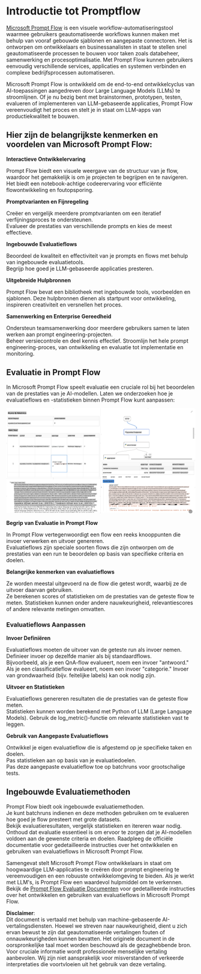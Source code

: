 # **Introductie tot Promptflow**

[Microsoft Prompt Flow](https://microsoft.github.io/promptflow/index.html?WT.mc_id=aiml-138114-kinfeylo) is een visuele workflow-automatiseringstool waarmee gebruikers geautomatiseerde workflows kunnen maken met behulp van vooraf gebouwde sjablonen en aangepaste connectoren. Het is ontworpen om ontwikkelaars en businessanalisten in staat te stellen snel geautomatiseerde processen te bouwen voor taken zoals databeheer, samenwerking en procesoptimalisatie. Met Prompt Flow kunnen gebruikers eenvoudig verschillende services, applicaties en systemen verbinden en complexe bedrijfsprocessen automatiseren.

Microsoft Prompt Flow is ontwikkeld om de end-to-end ontwikkelcyclus van AI-toepassingen aangedreven door Large Language Models (LLMs) te stroomlijnen. Of je nu bezig bent met brainstormen, prototypen, testen, evalueren of implementeren van LLM-gebaseerde applicaties, Prompt Flow vereenvoudigt het proces en stelt je in staat om LLM-apps van productiekwaliteit te bouwen.

## Hier zijn de belangrijkste kenmerken en voordelen van Microsoft Prompt Flow:

**Interactieve Ontwikkelervaring**

Prompt Flow biedt een visuele weergave van de structuur van je flow, waardoor het gemakkelijk is om je projecten te begrijpen en te navigeren.  
Het biedt een notebook-achtige codeerervaring voor efficiënte flowontwikkeling en foutopsporing.

**Promptvarianten en Fijnregeling**

Creëer en vergelijk meerdere promptvarianten om een iteratief verfijningsproces te ondersteunen.  
Evalueer de prestaties van verschillende prompts en kies de meest effectieve.

**Ingebouwde Evaluatieflows**

Beoordeel de kwaliteit en effectiviteit van je prompts en flows met behulp van ingebouwde evaluatietools.  
Begrijp hoe goed je LLM-gebaseerde applicaties presteren.

**Uitgebreide Hulpbronnen**

Prompt Flow bevat een bibliotheek met ingebouwde tools, voorbeelden en sjablonen. Deze hulpbronnen dienen als startpunt voor ontwikkeling, inspireren creativiteit en versnellen het proces.

**Samenwerking en Enterprise Gereedheid**

Ondersteun teamsamenwerking door meerdere gebruikers samen te laten werken aan prompt engineering-projecten.  
Beheer versiecontrole en deel kennis effectief. Stroomlijn het hele prompt engineering-proces, van ontwikkeling en evaluatie tot implementatie en monitoring.

## Evaluatie in Prompt Flow 

In Microsoft Prompt Flow speelt evaluatie een cruciale rol bij het beoordelen van de prestaties van je AI-modellen. Laten we onderzoeken hoe je evaluatieflows en -statistieken binnen Prompt Flow kunt aanpassen:

![PFVizualise](../../../../../translated_images/pfvisualize.93c453890f4088830217fa7308b1a589058ed499bbfff160c85676066b5cbf2d.nl.png)

**Begrip van Evaluatie in Prompt Flow**

In Prompt Flow vertegenwoordigt een flow een reeks knooppunten die invoer verwerken en uitvoer genereren.  
Evaluatieflows zijn speciale soorten flows die zijn ontworpen om de prestaties van een run te beoordelen op basis van specifieke criteria en doelen.

**Belangrijke kenmerken van evaluatieflows**

Ze worden meestal uitgevoerd na de flow die getest wordt, waarbij ze de uitvoer daarvan gebruiken.  
Ze berekenen scores of statistieken om de prestaties van de geteste flow te meten. Statistieken kunnen onder andere nauwkeurigheid, relevantiescores of andere relevante metingen omvatten.

### Evaluatieflows Aanpassen

**Invoer Definiëren**

Evaluatieflows moeten de uitvoer van de geteste run als invoer nemen. Definieer invoer op dezelfde manier als bij standaardflows.  
Bijvoorbeeld, als je een QnA-flow evalueert, noem een invoer "antwoord." Als je een classificatieflow evalueert, noem een invoer "categorie." Invoer van grondwaarheid (bijv. feitelijke labels) kan ook nodig zijn.

**Uitvoer en Statistieken**

Evaluatieflows genereren resultaten die de prestaties van de geteste flow meten.  
Statistieken kunnen worden berekend met Python of LLM (Large Language Models). Gebruik de log_metric()-functie om relevante statistieken vast te leggen.

**Gebruik van Aangepaste Evaluatieflows**

Ontwikkel je eigen evaluatieflow die is afgestemd op je specifieke taken en doelen.  
Pas statistieken aan op basis van je evaluatiedoelen.  
Pas deze aangepaste evaluatieflow toe op batchruns voor grootschalige tests.

## Ingebouwde Evaluatiemethoden

Prompt Flow biedt ook ingebouwde evaluatiemethoden.  
Je kunt batchruns indienen en deze methoden gebruiken om te evalueren hoe goed je flow presteert met grote datasets.  
Bekijk evaluatieresultaten, vergelijk statistieken en itereren waar nodig.  
Onthoud dat evaluatie essentieel is om ervoor te zorgen dat je AI-modellen voldoen aan de gewenste criteria en doelen. Raadpleeg de officiële documentatie voor gedetailleerde instructies over het ontwikkelen en gebruiken van evaluatieflows in Microsoft Prompt Flow.

Samengevat stelt Microsoft Prompt Flow ontwikkelaars in staat om hoogwaardige LLM-applicaties te creëren door prompt engineering te vereenvoudigen en een robuuste ontwikkelomgeving te bieden. Als je werkt met LLM's, is Prompt Flow een waardevol hulpmiddel om te verkennen. Bekijk de [Prompt Flow Evaluatie Documenten](https://learn.microsoft.com/azure/machine-learning/prompt-flow/how-to-develop-an-evaluation-flow?view=azureml-api-2?WT.mc_id=aiml-138114-kinfeylo) voor gedetailleerde instructies over het ontwikkelen en gebruiken van evaluatieflows in Microsoft Prompt Flow.

**Disclaimer**:  
Dit document is vertaald met behulp van machine-gebaseerde AI-vertalingsdiensten. Hoewel we streven naar nauwkeurigheid, dient u zich ervan bewust te zijn dat geautomatiseerde vertalingen fouten of onnauwkeurigheden kunnen bevatten. Het originele document in de oorspronkelijke taal moet worden beschouwd als de gezaghebbende bron. Voor cruciale informatie wordt professionele menselijke vertaling aanbevolen. Wij zijn niet aansprakelijk voor misverstanden of verkeerde interpretaties die voortvloeien uit het gebruik van deze vertaling.